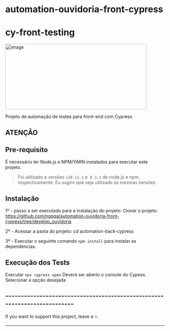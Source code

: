 # automation-ouvidoria-front-cypress

# cy-front-testing
<img width="446" height="207" alt="image" src="https://github.com/user-attachments/assets/42a00fed-4ced-4441-a75b-f918d50e3953" />




Projeto de automação de testes para front-end com Cypress.

## ATENÇÃO


## Pre-requisito

É necessário ter Node.js e NPM/YARN instalados para executar este projeto.

> Foi utilizado a versões `v20.11.1` e` 8.3.2` de node.js e npm, respectivamente. Eu sugiro que seja utilizado as mesmas versões.

## Instalação

1º - passo a ser executado para a instalação do projeto:
Clonar o projeto: https://github.com/ngqqa/automation-ouvidoria-front-cypress/tree/develop_ouvidoria

2º - Acessar a pasta do projeto:
cd automation-back-cypress

3º - Executar o seguinte comando `npm install` para instalar as dependencias.

## Execução dos Tests

Executar `npx cypress open` Deverá ser aberto o console do Cypess.
Selecionar a opção desejada

## -------------------------------------------------------------------------

If you want to support this project, leave a ⭐.

___
